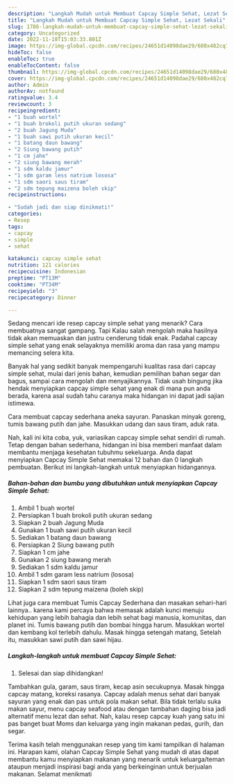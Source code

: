 ```yaml
---
description: "Langkah Mudah untuk Membuat Capcay Simple Sehat, Lezat Sekali"
title: "Langkah Mudah untuk Membuat Capcay Simple Sehat, Lezat Sekali"
slug: 1786-langkah-mudah-untuk-membuat-capcay-simple-sehat-lezat-sekali
category: Uncategorized
date: 2022-11-18T15:03:33.801Z
image: https://img-global.cpcdn.com/recipes/24651d14098dae29/680x482cq70/capcay-simple-sehat-foto-resep-utama.jpg
hideToc: false
enableToc: true
enableTocContent: false
thumbnail: https://img-global.cpcdn.com/recipes/24651d14098dae29/680x482cq70/capcay-simple-sehat-foto-resep-utama.jpg
cover: https://img-global.cpcdn.com/recipes/24651d14098dae29/680x482cq70/capcay-simple-sehat-foto-resep-utama.jpg
author: Admin
authorAv: notfound
ratingvalue: 3.4
reviewcount: 3
recipeingredient:
- "1 buah wortel"
- "1 buah brokoli putih ukuran sedang"
- "2 buah Jagung Muda"
- "1 buah sawi putih ukuran kecil"
- "1 batang daun bawang"
- "2 Siung bawang putih"
- "1 cm jahe"
- "2 siung bawang merah"
- "1 sdm kaldu jamur"
- "1 sdm garam less natrium lososa"
- "1 sdm saori saus tiram"
- "2 sdm tepung maizena boleh skip"
recipeinstructions:

- "Sudah jadi dan siap dinikmati!"
categories:
- Resep
tags:
- capcay
- simple
- sehat

katakunci: capcay simple sehat 
nutrition: 121 calories
recipecuisine: Indonesian
preptime: "PT13M"
cooktime: "PT34M"
recipeyield: "3"
recipecategory: Dinner

---
```



Sedang mencari ide resep capcay simple sehat yang menarik? Cara membuatnya sangat gampang. Tapi Kalau salah mengolah maka hasilnya tidak akan memuaskan dan justru cenderung tidak enak. Padahal capcay simple sehat yang enak selayaknya memiliki aroma dan rasa yang mampu memancing selera kita.


Banyak hal yang sedikit banyak mempengaruhi kualitas rasa dari capcay simple sehat, mulai dari jenis bahan, kemudian pemilihan bahan segar dan bagus, sampai cara mengolah dan menyajikannya. Tidak usah bingung jika hendak menyiapkan capcay simple sehat yang enak di mana pun anda berada, karena asal sudah tahu caranya maka hidangan ini dapat jadi sajian istimewa.

Cara membuat capcay sederhana aneka sayuran. Panaskan minyak goreng, tumis bawang putih dan jahe. Masukkan udang dan saus tiram, aduk rata.


Nah, kali ini kita coba, yuk, variasikan capcay simple sehat sendiri di rumah. Tetap dengan bahan sederhana, hidangan ini bisa memberi manfaat dalam membantu menjaga kesehatan tubuhmu sekeluarga. Anda dapat menyiapkan Capcay Simple Sehat memakai 12 bahan dan 0 langkah pembuatan. Berikut ini langkah-langkah untuk menyiapkan hidangannya.

<!--inarticleads1-->

##### Bahan-bahan dan bumbu yang dibutuhkan untuk menyiapkan Capcay Simple Sehat:

1. Ambil 1 buah wortel
1. Persiapkan 1 buah brokoli putih ukuran sedang
1. Siapkan 2 buah Jagung Muda
1. Gunakan 1 buah sawi putih ukuran kecil
1. Sediakan 1 batang daun bawang
1. Persiapkan 2 Siung bawang putih
1. Siapkan 1 cm jahe
1. Gunakan 2 siung bawang merah
1. Sediakan 1 sdm kaldu jamur
1. Ambil 1 sdm garam less natrium (lososa)
1. Siapkan 1 sdm saori saus tiram
1. Siapkan 2 sdm tepung maizena (boleh skip)


Lihat juga cara membuat Tumis Capcay Sederhana dan masakan sehari-hari lainnya.. karena kami percaya bahwa memasak adalah kunci menuju kehidupan yang lebih bahagia dan lebih sehat bagi manusia, komunitas, dan planet ini. Tumis bawang putih dan bombai hingga harum. Masukkan wortel dan kembang kol terlebih dahulu. Masak hingga setengah matang, Setelah itu, masukkan sawi putih dan sawi hijau. 

<!--inarticleads2-->

##### Langkah-langkah untuk membuat Capcay Simple Sehat:


1. Selesai dan siap dihidangkan!

Tambahkan gula, garam, saus tiram, kecap asin secukupnya. Masak hingga capcay matang, koreksi rasanya. Capcay adalah menus sehat dari banyak sayuran yang enak dan pas untuk pola makan sehat. Bila tidak terlalu suka makan sayur, menu capcay seafood atau dengan tambahan daging bisa jadi alternatif menu lezat dan sehat. Nah, kalau resep capcay kuah yang satu ini pas banget buat Moms dan keluarga yang ingin makanan pedas, gurih, dan segar. 

Terima kasih telah menggunakan resep yang tim kami tampilkan di halaman ini. Harapan kami, olahan Capcay Simple Sehat yang mudah di atas dapat membantu kamu menyiapkan makanan yang menarik untuk keluarga/teman ataupun menjadi inspirasi bagi anda yang berkeinginan untuk berjualan makanan. Selamat menikmati
